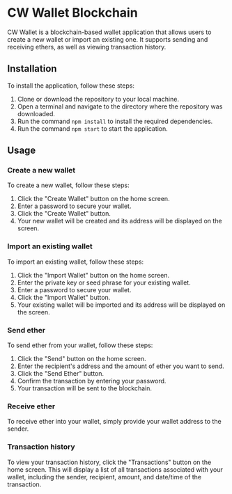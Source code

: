 <h1>CW Wallet Blockchain</h1>

<p>CW Wallet is a blockchain-based wallet application that allows users to create a new wallet or import an existing one. It supports sending and receiving ethers, as well as viewing transaction history.</p>

<h2>Installation</h2>

<p>To install the application, follow these steps:</p>

<ol>
	<li>Clone or download the repository to your local machine.</li>
	<li>Open a terminal and navigate to the directory where the repository was downloaded.</li>
	<li>Run the command <code>npm install</code> to install the required dependencies.</li>
	<li>Run the command <code>npm start</code> to start the application.</li>
</ol>

<h2>Usage</h2>

<h3>Create a new wallet</h3>

<p>To create a new wallet, follow these steps:</p>

<ol>
	<li>Click the &quot;Create Wallet&quot; button on the home screen.</li>
	<li>Enter a password to secure your wallet.</li>
	<li>Click the &quot;Create Wallet&quot; button.</li>
	<li>Your new wallet will be created and its address will be displayed on the screen.</li>
</ol>

<h3>Import an existing wallet</h3>

<p>To import an existing wallet, follow these steps:</p>

<ol>
	<li>Click the &quot;Import Wallet&quot; button on the home screen.</li>
	<li>Enter the private key or seed phrase for your existing wallet.</li>
	<li>Enter a password to secure your wallet.</li>
	<li>Click the &quot;Import Wallet&quot; button.</li>
	<li>Your existing wallet will be imported and its address will be displayed on the screen.</li>
</ol>

<h3>Send ether</h3>

<p>To send ether from your wallet, follow these steps:</p>

<ol>
	<li>Click the &quot;Send&quot; button on the home screen.</li>
	<li>Enter the recipient&#39;s address and the amount of ether you want to send.</li>
	<li>Click the &quot;Send Ether&quot; button.</li>
	<li>Confirm the transaction by entering your password.</li>
	<li>Your transaction will be sent to the blockchain.</li>
</ol>

<h3>Receive ether</h3>

<p>To receive ether into your wallet, simply provide your wallet address to the sender.</p>

<h3>Transaction history</h3>

<p>To view your transaction history, click the &quot;Transactions&quot; button on the home screen. This will display a list of all transactions associated with your wallet, including the sender, recipient, amount, and date/time of the transaction.</p>
